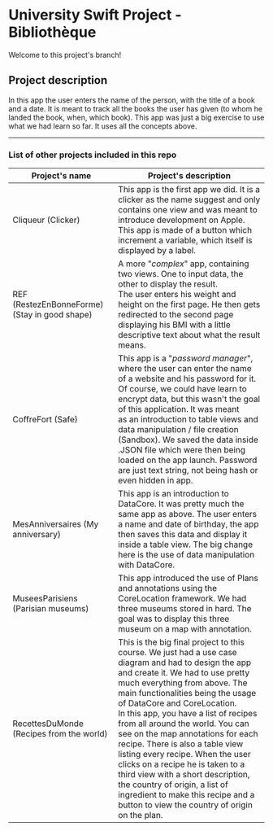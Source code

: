 # University Swift Project - Bibliothèque

Welcome to this project's branch! 


## Project description

In this app the user enters the name of the person, with the title of a book and a date. It is meant to track all the books the user has given (to whom he landed the book, when, which book). This app was just a big exercise to use what we had learn so far. It uses all the concepts above. 

---

### List of other projects included in this repo
| Project's name                                	| Project's description                                                                                                                                                                                                                                                                                                                                                                                                                                                                                                                                                                                                                    	|
|-----------------------------------------------	|------------------------------------------------------------------------------------------------------------------------------------------------------------------------------------------------------------------------------------------------------------------------------------------------------------------------------------------------------------------------------------------------------------------------------------------------------------------------------------------------------------------------------------------------------------------------------------------------------------------------------------------	|
| Cliqueur (Clicker)                            	| This app is the first app we did. It is a clicker as the name suggest and only contains one view and was meant to introduce development on Apple. This app is made of a button which increment a variable, which itself is displayed by a label.                                                                                                                                                                                                                                                                                                                                                                                         	|
| REF (RestezEnBonneForme) (Stay in good shape) 	| A more "*complex*" app, containing two views. One to input data, the other to display the result. <br>The user enters his weight and height on the first page. He then gets redirected to the second page displaying his BMI with a little descriptive text about what the result means.                                                                                                                                                                                                                                                                                                                                                 	|
| CoffreFort (Safe)                             	| This app is a "*password manager*", where the user can enter the name of a website and his password for it. Of course, we could have learn to encrypt data, but this wasn't the goal of this application. It was meant <br>	as an introduction to table views and data manipulation / file creation (Sandbox). We saved the data inside .JSON file which were then being loaded on the app launch. Password are just text string, not being hash or even hidden in app.                                                                                                                                                                   	|
| MesAnniversaires (My anniversary)             	| This app is an introduction to DataCore. It was pretty much the same app as above. The user enters a name and date of birthday, the app then saves this data and display it inside a table view. The big change here is the use of data manipulation with DataCore.                                                                                                                                                                                                                                                                                                                                                                      	|
| MuseesParisiens (Parisian museums)            	| This app introduced the use of Plans and annotations using the CoreLocation framework. We had three museums stored in hard. The goal was to display this three museum on a map with annotation.                                                                                                                                                                                                                                                                                                                                                                                                                                          	|
| RecettesDuMonde (Recipes from the world)      	| This is the big final project to this course. We just had a use case diagram and had to design the app and create it. We had to use pretty much everything from above. The main functionalities being the usage of DataCore and CoreLocation. <br>In this app, you have a list of recipes from all around the world. You can see on the map annotations for each recipe. There is also a table view listing every recipe. When the user clicks on a recipe he is taken to a third view with a short description, the country of origin, a list of ingredient to make this recipe and a button to view the country of origin on the plan. 	|